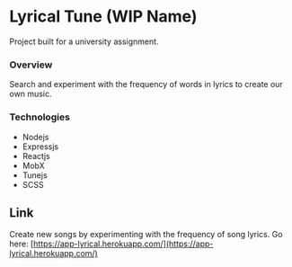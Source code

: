 # Lyrical Tune (WIP Name)
Project built for a university assignment.

### Overview
Search and experiment with the frequency of words in lyrics to create our own music.
### Technologies
- Nodejs
- Expressjs
- Reactjs
- MobX
- Tunejs
- SCSS

## Link
Create new songs by experimenting with the frequency of song lyrics. Go here: [https://app-lyrical.herokuapp.com/](https://app-lyrical.herokuapp.com/)